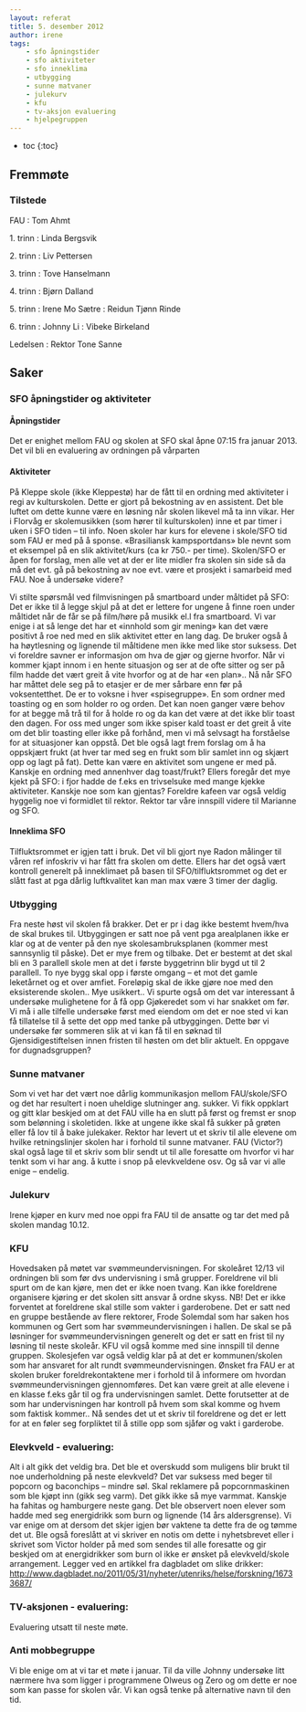 ```yaml
---
layout: referat
title: 5. desember 2012
author: irene
tags:
    - sfo åpningstider
    - sfo aktiviteter
    - sfo inneklima
    - utbygging
    - sunne matvaner
    - julekurv
    - kfu
    - tv-aksjon evaluering
    - hjelpegruppen
---
```



* toc
{:toc}

Fremmøte
--------

### Tilstede

FAU
: Tom Ahmt

1\. trinn
: Linda Bergsvik

2\. trinn
: Liv Pettersen

3\. trinn
: Tove Hanselmann

4\. trinn
: Bjørn Dalland

5\. trinn
: Irene Mo Sætre
: Reidun Tjønn Rinde

6\. trinn
: Johnny Li
: Vibeke Birkeland

Ledelsen
: Rektor Tone Sanne

Saker
-----

### SFO åpningstider og aktiviteter

#### Åpningstider

Det er enighet mellom FAU og skolen at SFO skal åpne 07:15 fra januar
2013. Det vil bli en evaluering av ordningen på vårparten

#### Aktiviteter

På Kleppe skole (ikke Kleppestø) har de fått til en ordning med
aktiviteter i regi av kulturskolen. Dette er gjort på bekostning av en
assistent. Det ble luftet om dette kunne være en løsning når skolen
likevel må ta inn vikar. Her i Florvåg er skolemusikken (som hører til
kulturskolen) inne et par timer i uken i SFO tiden – til info. Noen
skoler har kurs for elevene i skole/SFO tid som FAU er med på å sponse.
«Brasiliansk kampsportdans» ble nevnt som et eksempel på en slik
aktivitet/kurs (ca kr 750.- per time). Skolen/SFO er åpen for forslag,
men alle vet at der er lite midler fra skolen sin side så da må det evt.
gå på bekostning av noe evt. være et prosjekt i samarbeid med FAU. Noe å
undersøke videre?

Vi stilte spørsmål ved filmvisningen på smartboard under måltidet på
SFO: Det er ikke til å legge skjul på at det er lettere for ungene å
finne roen under måltidet når de får se på film/høre på musikk el.l fra
smartboard. Vi var enige i at så lenge det har et «innhold som gir
mening» kan det være positivt å roe ned med en slik aktivitet etter en
lang dag. De bruker også å ha høytlesning og lignende til måltidene men
ikke med like stor suksess. Det vi foreldre savner er informasjon om hva
de gjør og gjerne hvorfor. Når vi kommer kjapt innom i en hente
situasjon og ser at de ofte sitter og ser på film hadde det vært greit å
vite hvorfor og at de har «en plan».. Nå når SFO har måttet dele seg på
to etasjer er de mer sårbare enn før på voksentetthet. De er to voksne i
hver «spisegruppe». En som ordner med toasting og en som holder ro og
orden. Det kan noen ganger være behov for at begge må trå til for å
holde ro og da kan det være at det ikke blir toast den dagen. For oss
med unger som ikke spiser kald toast er det greit å vite om det blir
toasting eller ikke på forhånd, men vi må selvsagt ha forståelse for at
situasjoner kan oppstå. Det ble også lagt frem forslag om å ha oppskjært
frukt (at hver tar med seg en frukt som blir samlet inn og skjært opp og
lagt på fat). Dette kan være en aktivitet som ungene er med på. Kanskje
en ordning med annenhver dag toast/frukt? Ellers foregår det mye kjekt
på SFO: i fjor hadde de f.eks en trivselsuke med mange kjekke
aktiviteter. Kanskje noe som kan gjentas? Foreldre kafeen var også
veldig hyggelig noe vi formidlet til rektor. Rektor tar våre innspill
videre til Marianne og SFO.

#### Inneklima SFO

Tilfluktsrommet er igjen tatt i bruk. Det vil bli gjort nye Radon
målinger til våren ref infoskriv vi har fått fra skolen om dette. Ellers
har det også vært kontroll generelt på inneklimaet på basen til
SFO/tilfluktsrommet og det er slått fast at pga dårlig luftkvalitet kan
man max være 3 timer der daglig.

### Utbygging

Fra neste høst vil skolen få brakker. Det er pr i dag ikke bestemt
hvem/hva de skal brukes til. Utbyggingen er satt noe på vent pga
arealplanen ikke er klar og at de venter på den nye skolesambruksplanen
(kommer mest sannsynlig til påske). Det er mye frem og tilbake. Det er
bestemt at det skal bli en 3 parallell skole men at det i første
byggetrinn blir bygd ut til 2 parallell. To nye bygg skal opp i første
omgang – et mot det gamle leketårnet og et over amfiet. Foreløpig skal
de ikke gjøre noe med den eksisterende skolen.. Mye usikkert.. Vi spurte
også om det var interessant å undersøke mulighetene for å få opp
Gjøkeredet som vi har snakket om før. Vi må i alle tilfelle undersøke
først med eiendom om det er noe sted vi kan få tillatelse til å sette
det opp med tanke på utbyggingen. Dette bør vi undersøke før sommeren
slik at vi kan få til en søknad til Gjensidigestiftelsen innen fristen
til høsten om det blir aktuelt. En oppgave for dugnadsgruppen?

### Sunne matvaner

Som vi vet har det vært noe dårlig kommunikasjon mellom FAU/skole/SFO og
det har resultert i noen uheldige slutninger ang. sukker. Vi fikk
oppklart og gitt klar beskjed om at det FAU ville ha en slutt på først
og fremst er snop som belønning i skoletiden. Ikke at ungene ikke skal
få sukker på grøten eller få lov til å bake julekaker. Rektor har levert
ut et skriv til alle elevene om hvilke retningslinjer skolen har i
forhold til sunne matvaner. FAU (Victor?) skal også lage til et skriv
som blir sendt ut til alle foresatte om hvorfor vi har tenkt som vi har
ang. å kutte i snop på elevkveldene osv. Og så var vi alle enige –
endelig.

### Julekurv

Irene kjøper en kurv med noe oppi fra FAU til de ansatte og tar det med
på skolen mandag 10.12.

### KFU

Hovedsaken på møtet var svømmeundervisningen. For skoleåret 12/13 vil
ordningen bli som før dvs undervisning i små grupper. Foreldrene vil bli
spurt om de kan kjøre, men det er ikke noen tvang. Kan ikke foreldrene
organisere kjøring er det skolen sitt ansvar å ordne skyss. NB! Det er
ikke forventet at foreldrene skal stille som vakter i garderobene. Det
er satt ned en gruppe bestående av flere rektorer, Frode Solemdal som
har saken hos kommunen og Gert som har svømmeundervisningen i hallen. De
skal se på løsninger for svømmeundervisningen generelt og det er satt en
frist til ny løsning til neste skoleår. KFU vil også komme med sine
innspill til denne gruppen. Skolesjefen var også veldig klar på at det
er kommunen/skolen som har ansvaret for alt rundt svømmeundervisningen.
Ønsket fra FAU er at skolen bruker foreldrekontaktene mer i forhold til
å informere om hvordan svømmeundervisningen gjennomføres. Det kan være
greit at alle elevene i en klasse f.eks går til og fra undervisningen
samlet. Dette forutsetter at de som har undervisningen har kontroll på
hvem som skal komme og hvem som faktisk kommer.. Nå sendes det ut et
skriv til foreldrene og det er lett for at en føler seg forpliktet til å
stille opp som sjåfør og vakt i garderobe.

### Elevkveld - evaluering:

Alt i alt gikk det veldig bra. Det ble et overskudd som muligens blir
brukt til noe underholdning på neste elevkveld? Det var suksess med
beger til popcorn og baconchips – mindre søl. Skal reklamere på
popcornmaskinen som ble kjøpt inn (gikk seg varm). Det gikk ikke så mye
varmmat. Kanskje ha fahitas og hamburgere neste gang. Det ble observert
noen elever som hadde med seg energidrikk som burn og lignende (14 års
aldersgrense). Vi var enige om at dersom det skjer igjen bør vaktene ta
dette fra de og tømme det ut. Ble også foreslått at vi skriver en notis
om dette i nyhetsbrevet eller i skrivet som Victor holder på med som
sendes til alle foresatte og gir beskjed om at energidrikker som burn ol
ikke er ønsket på elevkveld/skole arrangement. Legger ved en artikkel
fra dagbladet om slike drikker:
<http://www.dagbladet.no/2011/05/31/nyheter/utenriks/helse/forskning/16733687/>

### TV-aksjonen - evaluering:

Evaluering utsatt til neste møte.

### Anti mobbegruppe

Vi ble enige om at vi tar et møte i januar. Til da ville Johnny
undersøke litt nærmere hva som ligger i programmene Olweus og Zero og om
dette er noe som kan passe for skolen vår. Vi kan også tenke på
alternative navn til den tid.
